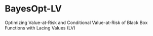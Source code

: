 # BayesOpt-LV
Optimizing Value-at-Risk and Conditional Value-at-Risk of Black Box Functions with Lacing Values (LV)
